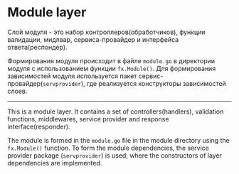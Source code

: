 # Module layer

Слой модуля - это набор контроллеров(обработчиков), функции валидации, мидлвар, сервиса-провайдер и интерфейса ответа(респондер).

Формирования модуля происходит в файле `module.go` в директории модуля с использованием функции `fx.Module()`.
Для формирования зависимостей модуля используется пакет сервис-провайдер(`servprovider`), где реализуется конструкторы зависимостей слоев.

--- 

This is a module layer. It contains a set of controllers(handlers), validation functions, middlewares, service provider and response interface(responder).

The module is formed in the `module.go` file in the module directory using the `fx.Module()` function.
To form the module dependencies, the service provider package (`servprovider`) is used, where the constructors of layer dependencies are implemented.

